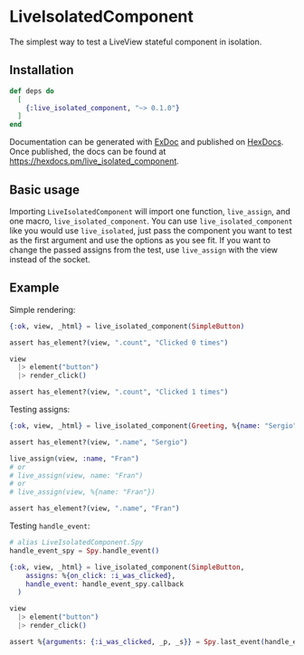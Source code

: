 # LiveIsolatedComponent

The simplest way to test a LiveView stateful component in isolation.

## Installation

```elixir
def deps do
  [
    {:live_isolated_component, "~> 0.1.0"}
  ]
end
```

Documentation can be generated with [ExDoc](https://github.com/elixir-lang/ex_doc)
and published on [HexDocs](https://hexdocs.pm). Once published, the docs can
be found at <https://hexdocs.pm/live_isolated_component>.

## Basic usage

Importing `LiveIsolatedComponent` will import one function, `live_assign`, and one macro, `live_isolated_component`. You can use `live_isolated_component` like you would use `live_isolated`, just pass the component you want to test as the first argument and use the options as you see fit. If you want to change the passed assigns from the test, use `live_assign` with the view instead of the socket.

## Example

Simple rendering:

```elixir
{:ok, view, _html} = live_isolated_component(SimpleButton)

assert has_element?(view, ".count", "Clicked 0 times")

view
  |> element("button")
  |> render_click()

assert has_element?(view, ".count", "Clicked 1 times")
```

Testing assigns:

```elixir
{:ok, view, _html} = live_isolated_component(Greeting, %{name: "Sergio"})

assert has_element?(view, ".name", "Sergio")

live_assign(view, :name, "Fran")
# or
# live_assign(view, name: "Fran")
# or
# live_assign(view, %{name: "Fran"})

assert has_element?(view, ".name", "Fran")
```

Testing `handle_event`:

```elixir
# alias LiveIsolatedComponent.Spy
handle_event_spy = Spy.handle_event()

{:ok, view, _html} = live_isolated_component(SimpleButton,
    assigns: %{on_click: :i_was_clicked},
    handle_event: handle_event_spy.callback
  )

view
  |> element("button")
  |> render_click()

assert %{arguments: {:i_was_clicked, _p, _s}} = Spy.last_event(handle_event_spy)
```
